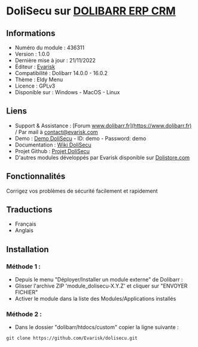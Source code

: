 # DoliSecu sur [DOLIBARR ERP CRM](https://www.dolibarr.org)

## Informations

- Numéro du module : 436311
- Version :  1.0.0
- Dernière mise à jour : 21/11/2022
- Éditeur : [Evarisk](https://www.evarisk.com)
- Compatibilité : Dolibarr 14.0.0 - 16.0.2
- Thème : Eldy Menu
- Licence : GPLv3
- Disponible sur : Windows - MacOS - Linux

## Liens

- Support & Assistance : [Forum www.dolibarr.fr](https://www.dolibarr.fr) / Par mail à contact@evarisk.com
- Demo : [Demo DoliSecu](https://www.demodoli.digirisk.com) - ID: demo - Password: demo
- Documentation : [Wiki DoliSecu](https://wiki.dolibarr.org/index.php/Module_DoliSecu)
- Projet Github : [Projet DoliSecu](https://github.com/orgs/Evarisk/projects/16)
- D'autres modules développés par Evarisk disponible sur [Dolistore.com](https://www.dolistore.com)

## Fonctionnalités

Corrigez vos problèmes de sécurité facilement et rapidement

## Traductions

- Français
- Anglais

## Installation

### Méthode 1 :

- Depuis le menu "Déployer/Installer un module externe" de Dolibarr :
- Glisser l'archive ZIP 'module_dolisecu-X.Y.Z' et cliquer sur "ENVOYER FICHIER"
- Activer le module dans la liste des Modules/Applications installés

### Méthode 2 :

- Dans le dossier "dolibarr/htdocs/custom" copier la ligne suivante :
``` 
git clone https://github.com/Evarisk/dolisecu.git
```

